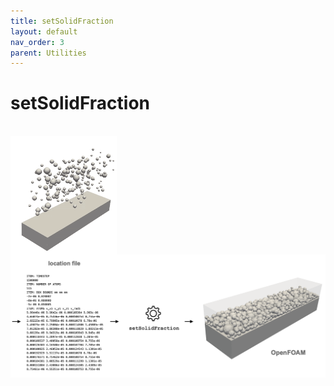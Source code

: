 ```yaml
---
title: setSolidFraction
layout: default
nav_order: 3
parent: Utilities
---
```


# setSolidFraction

<br>

<img align="left" width="170" style="padding-right:30px" src="images/particles.gif"/>

![alt text](images/banner.png)

